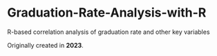 # Graduation-Rate-Analysis-with-R
R-based correlation analysis of graduation rate and other key variables

Originally created in **2023**.

